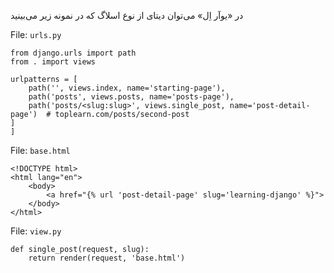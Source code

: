 در «یوآر اِل» می‌توان دیتای از نوع اسلاگ که در نمونه زیر می‌بینید

File: `urls.py`
```
from django.urls import path
from . import views

urlpatterns = [
    path('', views.index, name='starting-page'),
    path('posts', views.posts, name='posts-page'),
    path('posts/<slug:slug>', views.single_post, name='post-detail-page')  # toplearn.com/posts/second-post
]
]

```

File: `base.html`
```
<!DOCTYPE html>
<html lang="en">
    <body>
        <a href="{% url 'post-detail-page' slug='learning-django' %}">
    </body>
</html>
```

File: `view.py`
```
def single_post(request, slug):
    return render(request, 'base.html')
```